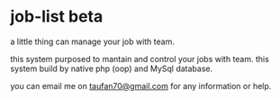 # job-list beta

a little thing can manage your job with team.

this system purposed to mantain and control your jobs with team.
this system build by native php (oop) and MySql database.

you can email me on taufan70@gmail.com for any information or help.
